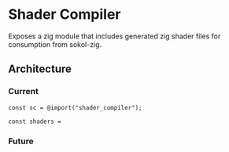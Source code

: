 # Shader Compiler

Exposes a zig module that includes generated zig shader files for consumption from sokol-zig.

## Architecture

### Current

```zig
const sc = @import("shader_compiler");

const shaders = 
```

### Future